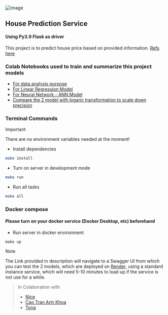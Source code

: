 ![image](https://github.com/mrdiamond12312/flask-house-price-predict/assets/102137001/39f33e73-79cb-418b-8b56-39899ccc77e0)

## House Prediction Service
#### Using Py3.9 Flask as driver
This project is to predict house price based on provided information. [Refs here](https://www.kaggle.com/code/tomasmantero/predicting-house-prices-keras-ann)

### Colab Notebooks used to train and summarize this project models
- [For data analysis purpose](https://colab.research.google.com/drive/1__HiYwKwqUVDVoIU-e313mizACdZJgDh?usp=sharing)
- [For Linear Regression Model](https://colab.research.google.com/drive/1iP2gogG4bO9fwYA3hZSKv4zlPLYkRqjH?usp=sharing)
- [For Neural Network - ANN Model](https://colab.research.google.com/drive/1hmGd36qDXICliUlk6bfONlB7u9I7Nm_c?usp=sharing)
- [Compare the 2 model with logaric transformation to scale down precision](https://colab.research.google.com/drive/1floWWRwZkmJajq9j-208zQU0QyTyYRVc?usp=sharing)

### Terminal Commands
> [!IMPORTANT]
> There are no environment variables needed at the moment!
- Install dependencies
```bash 
make install
```

- Turn on server in development mode
```bash
make run
```

- Run all tasks
```bash
make all
```

### Docker compose
#### Please turn on your docker service (Docker Desktop, etc) beforehand
- Run server in docker environment
```base
make up
```

> [!NOTE]
> The Link provided in description will navigate to a Swagger UI from which you can test the 2 models, which are deployed on [Render](render.com), using a standard instance service, which will need 5-10 minutes to load up if the service is not use for a while.

> In Colaboration with
> - [Nice](https://github.com/mrdiamond12312)
> - [Cao Tran Anh Khoa](https://github.com/caotrananhkhoa)
> - [Tona](https://github.com/tona3922)
  
